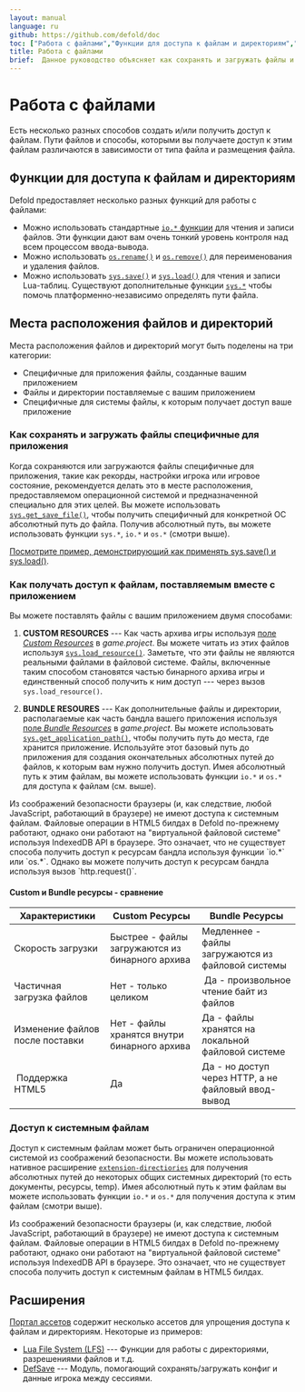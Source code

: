 ```yaml
---
layout: manual
language: ru
github: https://github.com/defold/doc
toc: ["Работа с файлами","Функции для доступа к файлам и директориям","Места расположения файлов и директорий","Как сохранять и загружать файлы специфичные для приложения","Как получать доступ к файлам, поставляемым вместе с приложением","Доступ к системным файлам","Расширения"]
title: Работа с файлами
brief:  Данное руководство объясняет как сохранять и загружать файлы и производить другие виды файловых операций.
---
```


# Работа с файлами
Есть несколько разных способов создать и/или получить доступ к файлам. Пути файлов и способы, которыми вы получаете доступ к этим файлам различаются в зависимости от типа файла и размещения файла.

## Функции для доступа к файлам и директориям
Defold предоставляет несколько разных функций для работы с файлами:

* Можно использовать стандартные [`io.*` функции](https://defold.com/ref/stable/io/) для чтения и записи файлов. Эти функции дают вам очень тонкий уровень контроля над всем процессом ввода-вывода. 
* Можно использовать [`os.rename()`](https://defold.com/ref/stable/os/#os.rename:oldname-newname) и [`os.remove()`](https://defold.com/ref/stable/os/#os.remove:filename) для переименования и удаления файлов.
* Можно использовать [`sys.save()`](https://defold.com/ref/stable/sys/#sys.save:filename-table) и [`sys.load()`](https://defold.com/ref/stable/sys/#sys.load:filename) для чтения и записи Lua-таблиц. Существуют дополнительные функции [`sys.*`](https://defold.com/ref/stable/sys/) чтобы помочь платформенно-независимо определять пути файла.

## Места расположения файлов и директорий
Места расположения файлов и директорий могут быть поделены на три категории:

* Специфичные для приложения файлы, созданные вашим приложением
* Файлы и директории поставляемые с вашим приложением
* Специфичные для системы файлы, к которым получает доступ ваше приложение

### Как сохранять и загружать файлы специфичные для приложения
Когда сохраняются или загружаются файлы специфичные для приложения, такие как рекорды, настройки игрока или игровое состояние, рекомендуется делать это в месте расположения, предоставляемом операционной системой и предназначенной специально для этих целей. Вы можете использовать [`sys.get_save_file()`](https://defold.com/ref/stable/sys/#sys.get_save_file:application_id-file_name), чтобы получить специфичный для конкретной ОС абсолютный путь до файла. Получив абсолютный путь, вы можете использовать функции `sys.*`, `io.*` и `os.*` (смотри выше).

[Посмотрите пример, демонстрирующий как применять sys.save() и sys.load()](/examples/file/sys_save_load/).

### Как получать доступ к файлам, поставляемым вместе с приложением
Вы можете поставлять файлы с вашим приложением двумя способами:

1. **CUSTOM RESOURCES** --- Как часть архива игры используя [поле *Custom Resources*](https://defold.com/ru/manuals/project-settings/#project) в *game.project*. Вы можете читать из этих файлов используя [`sys.load_resource()`](https://defold.com/ref/sys/#sys.load_resource). Заметьте, что эти файлы не являются реальными файлами в файловой системе. Файлы, включенные таким способом становятся частью бинарного архива игры и единственный способ получить к ним доступ --- через вызов `sys.load_resource()`.

2. **BUNDLE RESOURES** --- Как дополнительные файлы и директории, располагаемые как часть бандла вашего приложения используя [поле *Bundle Resources*](https://defold.com/ru/manuals/project-settings/#project) в *game.project*. Вы можете использовать [`sys.get_application_path()`](https://defold.com/ref/stable/sys/#sys.get_application_path:), чтобы получить путь до места, где хранится приложение. Используйте этот базовый путь до приложения для создания окончательных абсолютных путей до файлов, к которым вам нужно получить доступ. Имея абсолютный путь к этим файлам, вы можете использовать функции `io.*` и `os.*` для доступа к файлам (см. выше).

<div class='sidenote' markdown='1'>
Из соображений безопасности браузеры (и, как следствие, любой JavaScript, работающий в браузере) не имеют доступа к системным файлам. Файловые операции в HTML5 билдах в Defold по-прежнему работают, однако они работают на "виртуальной файловой системе" используя IndexedDB API в браузере. Это означает, что не существует способа получить доступ к ресурсам бандла используя функции `io.*` или `os.*`. Однако вы можете получить доступ к ресурсам бандла используя вызов `http.request()`.
</div>


#### Custom и Bundle ресурсы - сравнение

| Характеристики              | Custom Ресурсы                          | Bundle Ресурсы                               |
|-----------------------------|-------------------------------------------|------------------------------------------------|
| Скорость загрузки               | Быстрее - файлы загружаются из бинарного архива | Медленнее - файлы загружаются из файловой системы          |
| Частичная загрузка файлов          | Нет - только целиком                    | Да - произвольное чтение байт из файлов           |
| Изменение файлов после поставки | Нет - файлы хранятся внутри бинарного архива | Да - файлы хранятся на локальной файловой системе    |
| Поддержка HTML5               | Да                                       | Да - но доступ через HTTP, а не файловый ввод-вывод |


### Доступ к системным файлам
Доступ к системным файлам может быть ограничен операционной системой из соображений безопасности. Вы можете использовать нативное расширение [`extension-directiories`](https://defold.com/assets/extensiondirectories/) для получения абсолютных путей до некоторых общих системных директорий (то есть документы, ресурсы, temp). Имея абсолютный путь к этим файлам вы можете использовать функции `io.*` и `os.*` для получения доступа к этим файлам (смотри выше).

<div class='sidenote' markdown='1'>
Из соображений безопасности браузеры (и, как следствие, любой JavaScript, работающий в браузере) не имеют доступа к системным файлам. Файловые операции в HTML5 билдах в Defold по-прежнему работают, однако они работают на "виртуальной файловой системе" используя IndexedDB API в браузере. Это означает, что не существует способа получить доступ к системным файлам в HTML5 билдах.
</div>

## Расширения
[Портал ассетов](https://defold.com/assets/) содержит несколько ассетов для упрощения доступа к файлам и директориям. Некоторые из примеров:

* [Lua File System (LFS)](https://defold.com/assets/luafilesystemlfs/) --- Функции для работы с директориями, разрешениями файлов и т.д.
* [DefSave](https://defold.com/assets/defsave/) --- Модуль, помогающий сохранять/загружать конфиг и данные игрока между сессиями.
